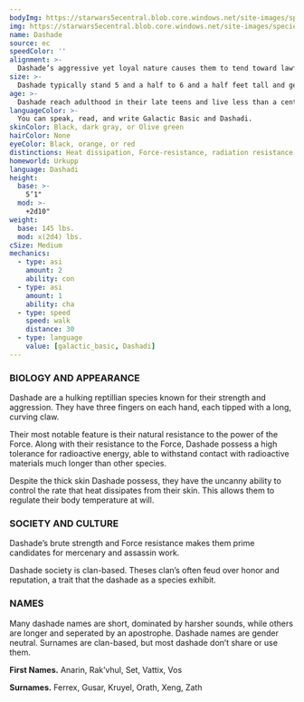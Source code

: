 ```yaml
---
bodyImg: https://starwars5ecentral.blob.core.windows.net/site-images/species/species_Dashade.png
img: https://starwars5ecentral.blob.core.windows.net/site-images/species/species_Dashade.png
name: Dashade
source: ec
speedColor: ''
alignment: >-
  Dashade’s aggressive yet loyal nature causes them to tend toward lawful dark side, though there are exceptions.
size: >-
  Dashade typically stand 5 and a half to 6 and a half feet tall and generally weigh around 200 lbs. Regardless of your position in that range, your size is Medium.
age: >-
  Dashade reach adulthood in their late teens and live less than a century.
languageColor: >-
  You can speak, read, and write Galactic Basic and Dashadi. 
skinColor: Black, dark gray, or Olive green
hairColor: None
eyeColor: Black, orange, or red
distinctions: Heat dissipation, Force-resistance, radiation resistance
homeworld: Urkupp
language: Dashadi
height:
  base: >-
    5’1"
  mod: >-
    +2d10"
weight:
  base: 145 lbs.
  mod: x(2d4) lbs.
cSize: Medium
mechanics:
  - type: asi
    amount: 2
    ability: con
  - type: asi
    amount: 1
    ability: cha
  - type: speed
    speed: walk
    distance: 30
  - type: language
    value: [galactic_basic, Dashadi]
---
```

### BIOLOGY AND APPEARANCE
Dashade are a hulking reptillian species known for their strength and aggression. They have three fingers on each hand, each tipped with a long, curving claw.

Their most notable feature is their natural resistance to the power of the Force. Along with their resistance to the Force, Dashade possess a high tolerance for radioactive energy, able to withstand contact with radioactive materials much longer than other species.

Despite the thick skin Dashade possess, they have the uncanny ability to control the rate that heat dissipates from their skin. This allows them to regulate their body temperature at will.

### SOCIETY AND CULTURE
Dashade’s brute strength and Force resistance makes them prime candidates for mercenary and assassin work.

Dashade society is clan-based. Theses clan’s often feud over honor and reputation, a trait that the dashade as a species exhibit.

### NAMES
Many dashade names are short, dominated by harsher sounds, while others are longer and seperated by an apostrophe. Dashade names are gender neutral. Surnames are clan-based, but most dashade don’t share or use them.

__First Names.__ Anarin, Rak’vhul, Set, Vattix, Vos

__Surnames.__ Ferrex, Gusar, Kruyel, Orath, Xeng, Zath



    